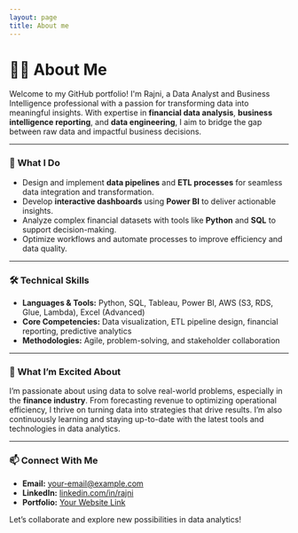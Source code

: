 ```yaml
---
layout: page
title: About me
---
```


# 👩‍💻 About Me

Welcome to my GitHub portfolio! I'm Rajni, a Data Analyst and Business Intelligence professional with a passion for transforming data into meaningful insights. With expertise in **financial data analysis**, **business intelligence reporting**, and **data engineering**, I aim to bridge the gap between raw data and impactful business decisions.

---

### 🌟 **What I Do**
- Design and implement **data pipelines** and **ETL processes** for seamless data integration and transformation.
- Develop **interactive dashboards** using **Power BI** to deliver actionable insights.
- Analyze complex financial datasets with tools like **Python** and **SQL** to support decision-making.
- Optimize workflows and automate processes to improve efficiency and data quality.

---

### 🛠️ **Technical Skills**
- **Languages & Tools:** Python, SQL, Tableau, Power BI, AWS (S3, RDS, Glue, Lambda), Excel (Advanced)
- **Core Competencies:** Data visualization, ETL pipeline design, financial reporting, predictive analytics
- **Methodologies:** Agile, problem-solving, and stakeholder collaboration

---

### 🚀 **What I’m Excited About**
I’m passionate about using data to solve real-world problems, especially in the **finance industry**. From forecasting revenue to optimizing operational efficiency, I thrive on turning data into strategies that drive results. I’m also continuously learning and staying up-to-date with the latest tools and technologies in data analytics.

---

### 📫 **Connect With Me**
- **Email:** [your-email@example.com](mailto:your-email@example.com)
- **LinkedIn:** [linkedin.com/in/rajni](https://linkedin.com/in/rajni)
- **Portfolio:** [Your Website Link](https://your-portfolio-link.com)

Let’s collaborate and explore new possibilities in data analytics!
